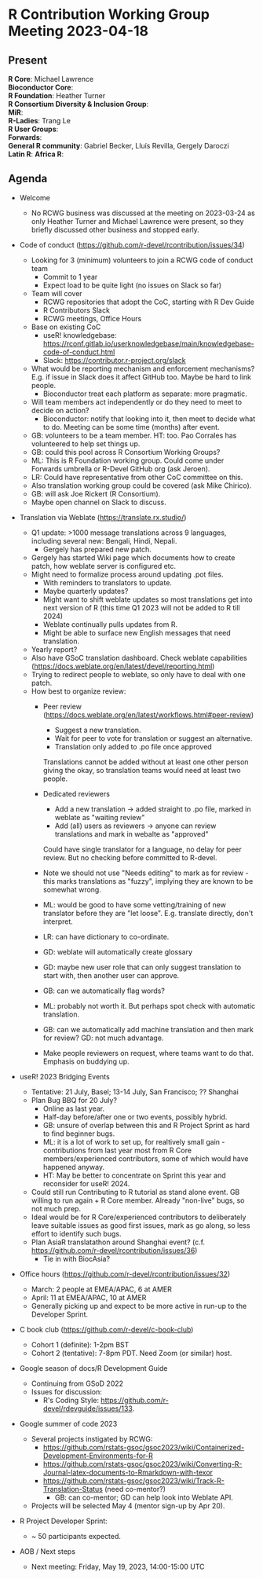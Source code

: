 # R Contribution Working Group Meeting 2023-04-18

## Present

**R Core**: Michael Lawrence   
**Bioconductor Core**:   
**R Foundation**:  Heather Turner   
**R Consortium Diversity & Inclusion Group**:   
**MiR**:   
**R-Ladies**: Trang Le   
**R User Groups**:   
**Forwards**:   
**General R community**: Gabriel Becker, Lluís Revilla, Gergely Daroczi    
**Latin R**:
**Africa R**:  

## Agenda

- Welcome
    - No RCWG business was discussed at the meeting on 2023-03-24 as only Heather Turner and Michael Lawrence were present, so they briefly discussed other business and stopped early. 

- Code of conduct (https://github.com/r-devel/rcontribution/issues/34)
    - Looking for 3 (minimum) volunteers to join a RCWG code of conduct team
        - Commit to 1 year
        - Expect load to be quite light (no issues on Slack so far)
    - Team will cover 
        - RCWG repositories that adopt the CoC, starting with R Dev Guide
        - R Contributors Slack
        - RCWG meetings, Office Hours
    - Base on existing CoC
        - useR! knowledgebase: https://rconf.gitlab.io/userknowledgebase/main/knowledgebase-code-of-conduct.html
        - Slack: https://contributor.r-project.org/slack
    - What would be reporting mechanism and enforcement mechanisms? E.g. if issue in Slack does it affect GitHub too. Maybe be hard to link people.
        - Bioconductor treat each platform as separate: more pragmatic.
    - Will team members act independently or do they need to meet to decide on action?
        - Bioconductor: notify that looking into it, then meet to decide what to do. Meeting can be some time (months) after event.
    - GB: volunteers to be a team member. HT: too. Pao Corrales has volunteered to help set things up.
    - GB: could this pool across R Consortium Working Groups?
    - ML: This is R Foundation working group. Could come under Forwards umbrella or R-Devel GitHub org (ask Jeroen).
    - LR: Could have representative from other CoC committee on this.
    - Also translation working group could be covered (ask Mike Chirico).
    - GB: will ask Joe Rickert (R Consortium).
    - Maybe open channel on Slack to discuss.

- Translation via Weblate (https://translate.rx.studio/)
     - Q1 update: >1000 message translations across 9 languages, including several new: Bengali, Hindi, Nepali.
         - Gergely has prepared new patch.
     - Gergely has started Wiki page which documents how to create patch, how weblate server is configured etc.
     - Might need to formalize process around updating .pot files.
         - With reminders to translators to update.
         - Maybe quarterly updates?
         - Might want to shift weblate updates so most translations get into next version of R (this time Q1 2023 will not be added to R till 2024)
         - Weblate continually pulls updates from R.
         - Might be able to surface new English messages that need translation.
     - Yearly report? 
     - Also have GSoC translation dashboard. Check weblate capabilities (https://docs.weblate.org/en/latest/devel/reporting.html)
     - Trying to redirect people to weblate, so only have to deal with one patch.
     - How best to organize review:
        - Peer review (https://docs.weblate.org/en/latest/workflows.html#peer-review)
            - Suggest a new translation.
            - Wait for peer to vote for translation or suggest an alternative.
            - Translation only added to .po file once approved
            
          Translations cannot be added without at least one other person giving the okay, so translation teams would need at least two people.
        - Dedicated reviewers
           - Add a new translation -> added straight to .po file, marked in weblate as "waiting review"
           - Add (all) users as reviewers -> anyone can review translations and mark in webalte as "approved"

          Could have single translator for a language, no delay for peer review. But no checking before committed to R-devel.
          
        - Note we should not use "Needs editing" to mark as for review - this marks translations as "fuzzy", implying they are known to be somewhat wrong.
        - ML: would be good to have some vetting/training of new translator before they are "let loose". E.g. translate directly, don't interpret.
        - LR: can have dictionary to co-ordinate.
        - GD: weblate will automatically create glossary
        - GD: maybe new user role that can only suggest translation to start with, then another user can approve.
        - GB: can we automatically flag words?
        - ML: probably not worth it. But perhaps spot check with automatic translation.
        - GB: can we automatically add machine translation and then mark for review? GD: not much advantage.
        - Make people reviewers on request, where teams want to do that. Emphasis on buddying up.

- useR! 2023 Bridging Events
    - Tentative: 21 July, Basel; 13-14 July, San Francisco; ?? Shanghai
    - Plan Bug BBQ for 20 July?
        - Online as last year.
        - Half-day before/after one or two events, possibly hybrid.
        - GB: unsure of overlap between this and R Project Sprint as hard to find beginner bugs.
        - ML: it is a lot of work to set up, for realtively small gain - contributions from last year most from R Core members/experienced contributors, some of which would have happened anyway.
        - HT: May be better to concentrate on Sprint this year and reconsider for useR! 2024.
    - Could still run Contributing to R tutorial as stand alone event. GB willing to run again + R Core member. Already "non-live" bugs, so not much prep.
    - Ideal would be for R Core/experienced contributors to deliberately leave suitable issues as good first issues, mark as go along, so less effort to identify such bugs.
    - Plan AsiaR translatathon around Shanghai event? (c.f. https://github.com/r-devel/rcontribution/issues/36)
        - Tie in with BiocAsia?

- Office hours (https://github.com/r-devel/rcontribution/issues/32)
    - March: 2 people at EMEA/APAC, 6 at AMER
    - April: 11 at EMEA/APAC, 10 at AMER
    - Generally picking up and expect to be more active in run-up to the Developer Sprint.

- C book club (https://github.com/r-devel/c-book-club)
    - Cohort 1 (definite): 1-2pm BST 
    - Cohort 2 (tentative): 7-8pm PDT. Need Zoom (or similar) host.

- Google season of docs/R Development Guide
    - Continuing from GSoD 2022
    - Issues for discussion:
        - R's Coding Style: https://github.com/r-devel/rdevguide/issues/133.
  
- Google summer of code 2023
    - Several projects instigated by RCWG:
        - https://github.com/rstats-gsoc/gsoc2023/wiki/Containerized-Development-Environments-for-R
        - https://github.com/rstats-gsoc/gsoc2023/wiki/Converting-R-Journal-latex-documents-to-Rmarkdown-with-texor
        - https://github.com/rstats-gsoc/gsoc2023/wiki/Track-R-Translation-Status (need co-mentor?)
            - GB: can co-mentor; GD can help look into Weblate API.
    - Projects will be selected May 4 (mentor sign-up by Apr 20).

- R Project Developer Sprint: 
    - ~ 50 participants expected.
     
- AOB / Next steps
    - Next meeting: Friday, May 19, 2023, 14:00-15:00 UTC

